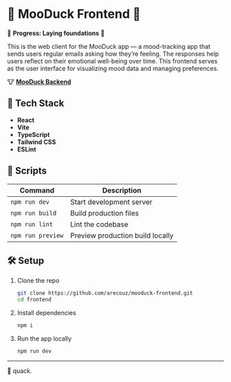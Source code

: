 # 🦆 MooDuck Frontend 🦆

🚧 **Progress: Laying foundations** 🚧

This is the web client for the MooDuck app — a mood-tracking app that sends users regular emails asking how they’re feeling. The responses help users reflect on their emotional well-being over time. This frontend serves as the user interface for visualizing mood data and managing preferences.

🐮 [**MooDuck Backend**](https://github.com/arecouz/mooduck-backend)

## 🚀 Tech Stack

- **React**
- **Vite**
- **TypeScript**
- **Tailwind CSS**
- **ESLint**

## 📜 Scripts

| Command           | Description                      |
| ----------------- | -------------------------------- |
| `npm run dev`     | Start development server         |
| `npm run build`   | Build production files           |
| `npm run lint`    | Lint the codebase                |
| `npm run preview` | Preview production build locally |

## 🛠 Setup

1. Clone the repo
   ```bash
   git clone https://github.com/arecouz/mooduck-frontend.git
   cd frontend
   ```
2. Install dependencies
   ```bash
   npm i
   ```
3. Run the app locally
   ```bash
   npm run dev
   ```

---

🦆 quack.
